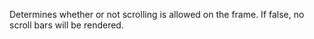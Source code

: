 Determines whether or not scrolling is allowed on the frame. If false, no
scroll bars will be rendered.